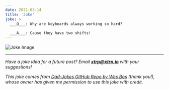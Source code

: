 ```yaml
---
date: 2021-03-14
title: 'Joke'
joke: >
  ___Q___: Why are keyboards always working so hard?
  
  ___A___: Cause they have two shifts!
---
```


![Joke Image](https://private.xtrp.io/projects/DailyDeveloperJokes/public_image_server/images/5e125997196ca.png)

---
*Have a joke idea for a future post? Email **[xtrp@xtrp.io](mailto:xtrp@xtrp.io)** with your suggestions!*

*This joke comes from [Dad-Jokes GitHub Repo by Wes Bos](https://github.com/wesbos/dad-jokes) (thank you!), whose owner has given me permission to use this joke with credit.*

<!-- 
Joke text:
**Q**: Why are keyboards always working so hard?

**A**: Cause they have two shifts!
 -->

